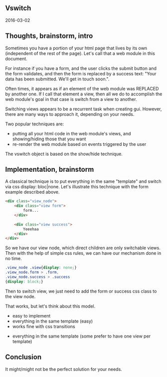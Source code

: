 Vswitch
------------
2016-03-02



Thoughts, brainstorm, intro
----------
Sometimes you have a portion of your html page that lives by its own (independent of the rest of the page).
Let's call that a web module in this document.

For instance if you have a form, and the user clicks the submit button and the form validates,
and then the form is replaced by a success text: "Your data has been submitted. We'll get in touch soon.".
 
Often times, it appears as if an element of the web module was REPLACED by another one.
If I call that element a view, then all we do to accomplish the web module's goal in that case is switch from a view to another.

Switching views appears to be a recurrent task when creating gui.
However, there are many ways to approach it, depending on your needs.


Two popular techniques are:

- putting all your html code in the web module's views, and showing/hiding those that you want
- re-render the web module based on events triggered by the user



The vswitch object is based on the show/hide technique.



Implementation, brainstorm
------------------

A classical technique is to put everything in the same "template" and switch via css display: bloc|none.
Let's illustrate this technique with the form example described above.


```html
<div class="view_node">
    <div class="view form">
        form...
    </div>
    
    <div class="view success">
        Yeeehaa
    </div>
</div>
```


So we have our view node, which direct children are only switchable views.
Then with the help of simple css rules, we can have our mechanism done in no time.
 
 
```css
.view_node .view{display: none;}
.view_node.form > .form,
.view_node.success > .success
{display: block;}
``` 

Then to switch view, we just need to add the form or success css class to the view node.


That works, but let's think about this model.

+ easy to implement
+ everything in the same template (easy)
+ works fine with css transitions

- everything in the same template (some prefer to have one view per template)







Conclusion
---------------

It might/might not be the perfect solution for your needs.

 
 
 




  